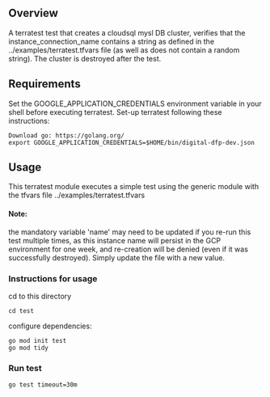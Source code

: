 <!-- BEGIN_TF_DOCS -->

## Overview
A terratest test that creates a cloudsql mysl DB cluster, verifies that the instance_connection_name contains a string as defined in the 
../examples/terratest.tfvars file (as well as does not contain a random string).
The cluster is destroyed after the test.

## Requirements

Set the GOOGLE_APPLICATION_CREDENTIALS environment variable in your shell before executing terratest.
Set-up terratest following these instructions:
```
Download go: https://golang.org/
export GOOGLE_APPLICATION_CREDENTIALS=$HOME/bin/digital-dfp-dev.json 
```
## Usage
This terratest module executes a simple test using the generic module with the tfvars file ../examples/terratest.tfvars
#### Note: 
the mandatory variable 'name' may need to be updated if you re-run this test multiple times, as this instance name will persist in the GCP environment for one week, and re-creation will be denied (even if it was successfully destroyed).
Simply update the file with a new value.

### Instructions for usage

cd to this directory
```
cd test
```
configure dependencies:
```
go mod init test
go mod tidy
```

### Run test
```
go test timeout=30m
```


<!-- END_TF_DOCS -->


